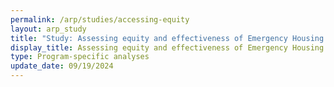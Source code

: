```yaml
---
permalink: /arp/studies/accessing-equity
layout: arp_study
title: "Study: Assessing equity and effectiveness of Emergency Housing Vouchers | American Rescue Plan National Evaluation | Office of Evaluation Sciences"
display_title: Assessing equity and effectiveness of Emergency Housing Vouchers
type: Program-specific analyses
update_date: 09/19/2024
---
```

